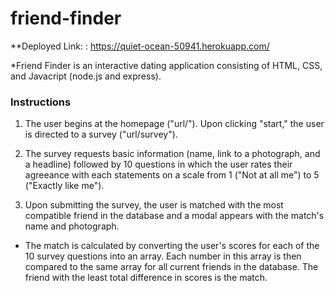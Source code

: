 # friend-finder

**Deployed Link:  : https://quiet-ocean-50941.herokuapp.com/

*Friend Finder is an interactive dating application consisting of HTML, CSS, and Javacript (node.js and express).

### Instructions
1. The user begins at the homepage ("url/"). Upon clicking "start," the user is directed to a survey ("url/survey").

2. The survey requests basic information (name, link to a photograph, and a headline) followed by 10 questions in which the user rates their agreeance with each statements on a scale from 1 ("Not at all me") to 5 ("Exactly like me").

3. Upon submitting the survey, the user is matched with the most compatible friend in the database and a modal appears with the match's name and photograph.

- The match is calculated by converting the user's scores for each of the 10 survey questions into an array. Each number in this array is then compared to the same array for all current friends in the database. The friend with the least total difference in scores is the match.
